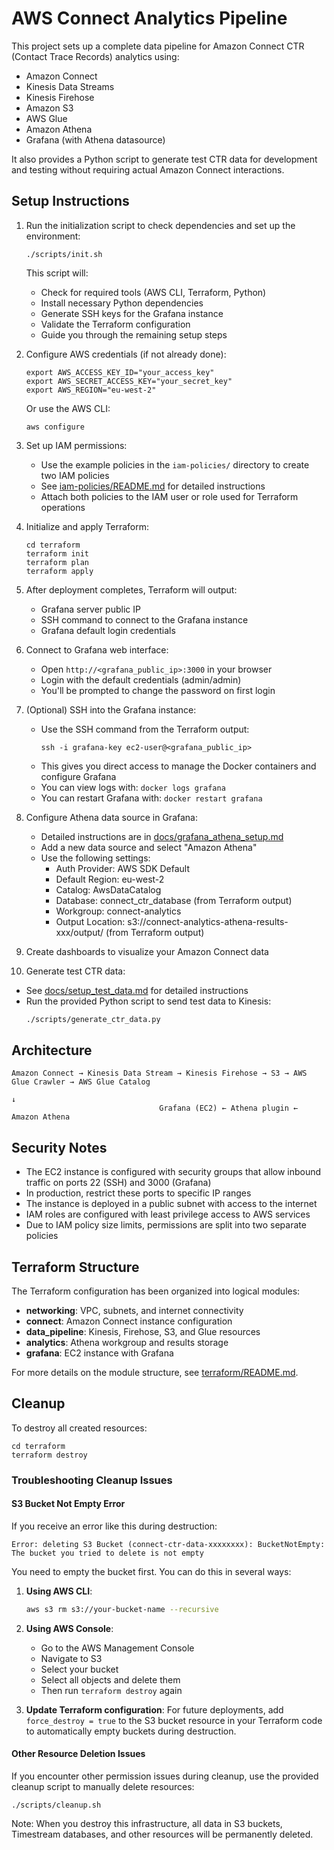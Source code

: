 # AWS Connect Analytics Pipeline

This project sets up a complete data pipeline for Amazon Connect CTR (Contact Trace Records) analytics using:
- Amazon Connect
- Kinesis Data Streams
- Kinesis Firehose
- Amazon S3
- AWS Glue
- Amazon Athena
- Grafana (with Athena datasource)

It also provides a Python script to generate test CTR data for development and testing without requiring actual Amazon Connect interactions.

## Setup Instructions

1. Run the initialization script to check dependencies and set up the environment:
   ```
   ./scripts/init.sh
   ```
   This script will:
   - Check for required tools (AWS CLI, Terraform, Python)
   - Install necessary Python dependencies
   - Generate SSH keys for the Grafana instance
   - Validate the Terraform configuration
   - Guide you through the remaining setup steps

2. Configure AWS credentials (if not already done):
   ```
   export AWS_ACCESS_KEY_ID="your_access_key"
   export AWS_SECRET_ACCESS_KEY="your_secret_key"
   export AWS_REGION="eu-west-2"
   ```
   Or use the AWS CLI:
   ```
   aws configure
   ```
   
3. Set up IAM permissions:
   - Use the example policies in the `iam-policies/` directory to create two IAM policies
   - See [iam-policies/README.md](iam-policies/README.md) for detailed instructions
   - Attach both policies to the IAM user or role used for Terraform operations

4. Initialize and apply Terraform:
   ```
   cd terraform
   terraform init
   terraform plan
   terraform apply
   ```

5. After deployment completes, Terraform will output:
   - Grafana server public IP
   - SSH command to connect to the Grafana instance
   - Grafana default login credentials

6. Connect to Grafana web interface:
   - Open `http://<grafana_public_ip>:3000` in your browser
   - Login with the default credentials (admin/admin)
   - You'll be prompted to change the password on first login

7. (Optional) SSH into the Grafana instance:
   - Use the SSH command from the Terraform output:
     ```
     ssh -i grafana-key ec2-user@<grafana_public_ip>
     ```
   - This gives you direct access to manage the Docker containers and configure Grafana
   - You can view logs with: `docker logs grafana`
   - You can restart Grafana with: `docker restart grafana`

8. Configure Athena data source in Grafana:
   - Detailed instructions are in [docs/grafana_athena_setup.md](docs/grafana_athena_setup.md)
   - Add a new data source and select "Amazon Athena"
   - Use the following settings:
     - Auth Provider: AWS SDK Default
     - Default Region: eu-west-2
     - Catalog: AwsDataCatalog
     - Database: connect_ctr_database (from Terraform output)
     - Workgroup: connect-analytics
     - Output Location: s3://connect-analytics-athena-results-xxx/output/ (from Terraform output)

9. Create dashboards to visualize your Amazon Connect data

10. Generate test CTR data:
   - See [docs/setup_test_data.md](docs/setup_test_data.md) for detailed instructions
   - Run the provided Python script to send test data to Kinesis:
     ```bash
     ./scripts/generate_ctr_data.py
     ```

## Architecture

```
Amazon Connect → Kinesis Data Stream → Kinesis Firehose → S3 → AWS Glue Crawler → AWS Glue Catalog
                                                                                       ↓
                                 Grafana (EC2) ← Athena plugin ← Amazon Athena
```

## Security Notes

- The EC2 instance is configured with security groups that allow inbound traffic on ports 22 (SSH) and 3000 (Grafana)
- In production, restrict these ports to specific IP ranges
- The instance is deployed in a public subnet with access to the internet
- IAM roles are configured with least privilege access to AWS services
- Due to IAM policy size limits, permissions are split into two separate policies

## Terraform Structure

The Terraform configuration has been organized into logical modules:

- **networking**: VPC, subnets, and internet connectivity
- **connect**: Amazon Connect instance configuration
- **data_pipeline**: Kinesis, Firehose, S3, and Glue resources
- **analytics**: Athena workgroup and results storage
- **grafana**: EC2 instance with Grafana

For more details on the module structure, see [terraform/README.md](terraform/README.md).

## Cleanup

To destroy all created resources:
```
cd terraform
terraform destroy
```

### Troubleshooting Cleanup Issues

#### S3 Bucket Not Empty Error
If you receive an error like this during destruction:
```
Error: deleting S3 Bucket (connect-ctr-data-xxxxxxxx): BucketNotEmpty: The bucket you tried to delete is not empty
```

You need to empty the bucket first. You can do this in several ways:

1. **Using AWS CLI**:
   ```bash
   aws s3 rm s3://your-bucket-name --recursive
   ```

2. **Using AWS Console**:
   - Go to the AWS Management Console
   - Navigate to S3
   - Select your bucket
   - Select all objects and delete them
   - Then run `terraform destroy` again

3. **Update Terraform configuration**:
   For future deployments, add `force_destroy = true` to the S3 bucket resource in your Terraform code to automatically empty buckets during destruction.

#### Other Resource Deletion Issues
If you encounter other permission issues during cleanup, use the provided cleanup script to manually delete resources:
```
./scripts/cleanup.sh
```

Note: When you destroy this infrastructure, all data in S3 buckets, Timestream databases, and other resources will be permanently deleted.